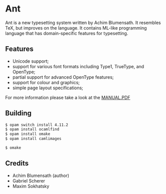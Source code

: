 # Ant

Ant is a new typesetting system written by Achim Blumensath.
It resembles TeX, but improves on the language. It contains ML-like
programming language that has domain-specific features for typesetting.

## Features

* Unicode support;
* support for various font formats including Type1, TrueType, and OpenType;
* partial support for advanced OpenType features;
* support for colour and graphics;
* simple page layout specifications;

For more information please take a look at the [MANUAL.PDF](https://github.com/5HT/ant/blob/master/manual.pdf)

## Building

```sh
$ opam switch install 4.11.2
$ opam install ocamlfind
$ opam install omake
$ opam install camlimages
```

```sh
$ omake
```

## Credits

* Achim Blumensath (author)
* Gabriel Scherer
* Maxim Sokhatsky
